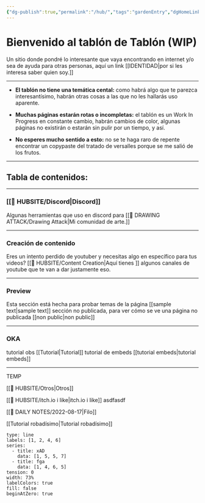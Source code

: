 ```yaml
---
{"dg-publish":true,"permalink":"/hub/","tags":"gardenEntry","dgHomeLink":true,"dgPassFrontmatter":false}
---
```




# Bienvenido al tablón de Tablón  (WIP)
Un sitio donde pondré lo interesante que vaya encontrando en internet y/o sea de ayuda para otras personas, aquí un link [[IDENTIDAD|por si les interesa saber quien soy.]]

--- 
- **El tablón no tiene una temática cental:** como habrá algo que te parezca interesantísimo, habrán otras cosas a las que no les hallarás uso aparente.
		
-  **Muchas páginas estarán rotas o incompletas:** el tablón es un Work In Progress en constante cambio, habrán cambios de color, algunas páginas no existirán o estarán sin pulir por un tiempo, y así.
		
- **No esperes mucho sentido a esto:** no se te haga raro de repente encontrar un copypaste del tratado de versalles porque se me salió de los frutos.

---
## Tabla de contenidos:






---

### [[🎎 HUBSITE/Discord|Discord]] 


Algunas herramientas que uso en discord para [[🎨 DRAWING ATTACK/Drawing Attack|Mi comunidad de arte.]] 

---

### Creación de contenido

Eres un intento perdido de  youtuber y necesitas algo en específico para tus videos? [[🎎 HUBSITE/Content Creation|Aquí tienes ]] algunos canales de youtube que te van a dar justamente eso.

---

### Preview

Esta sección está hecha para probar temas de la página [[sample text|sample text]]
sección no publicada, para ver cómo se ve una página no publicada [[non public|non public]]


---

### OKA
tutorial obs [[Tutorial|Tutorial]]
tutorial de embeds [[tutorial embeds|tutorial embeds]]

---

TEMP

[[🎎 HUBSITE/Otros|Otros]]

[[🎎 HUBSITE/itch.io i like|itch.io i like]]
 asdfasdf


[[📆 DAILY NOTES/2022-08-17|Filo]]


[[Tutorial robadísimo|Tutorial robadísimo]]

```chart
type: line
labels: [1, 2, 4, 6]
series:
  - title: xAD
    data: [1, 5, 5, 7]
  - title: fga
    data: [1, 4, 6, 5]
tension: 0
width: 73%
labelColors: true
fill: false
beginAtZero: true
```
